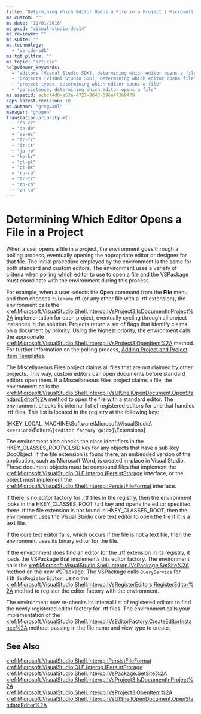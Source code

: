 ```yaml
---
title: "Determining Which Editor Opens a File in a Project | Microsoft Docs"
ms.custom: ""
ms.date: "11/01/2016"
ms.prod: "visual-studio-dev14"
ms.reviewer: ""
ms.suite: ""
ms.technology: 
  - "vs-ide-sdk"
ms.tgt_pltfrm: ""
ms.topic: "article"
helpviewer_keywords: 
  - "editors [Visual Studio SDK], determining which editor opens a file"
  - "projects [Visual Studio SDK], determining which editor opens file"
  - "project types, determining which editor opens a file"
  - "persistence, determining which editor opens a file"
ms.assetid: acbcf4d8-a53a-4727-9043-696a47369479
caps.latest.revision: 10
ms.author: "gregvanl"
manager: "ghogen"
translation.priority.mt: 
  - "cs-cz"
  - "de-de"
  - "es-es"
  - "fr-fr"
  - "it-it"
  - "ja-jp"
  - "ko-kr"
  - "pl-pl"
  - "pt-br"
  - "ru-ru"
  - "tr-tr"
  - "zh-cn"
  - "zh-tw"
---
```

# Determining Which Editor Opens a File in a Project
When a user opens a file in a project, the environment goes through a polling process, eventually opening the appropriate editor or designer for that file. The initial procedure employed by the environment is the same for both standard and custom editors. The environment uses a variety of criteria when polling which editor to use to open a file and the VSPackage must coordinate with the environment during this process.  
  
 For example, when a user selects the **Open** command from the **File** menu, and then chooses `filename`.rtf (or any other file with a .rtf extension), the environment calls the <xref:Microsoft.VisualStudio.Shell.Interop.IVsProject3.IsDocumentInProject%2A> implementation for each project, eventually cycling through all project instances in the solution. Projects return a set of flags that identify claims on a document by priority. Using the highest priority, the environment calls the appropriate <xref:Microsoft.VisualStudio.Shell.Interop.IVsProject3.OpenItem%2A> method. For further information on the polling process, [Adding Project and Project Item Templates](../../extensibility/internals/adding-project-and-project-item-templates.md).  
  
 The Miscellaneous Files project claims all files that are not claimed by other projects. This way, custom editors can open documents before standard editors open them. If a Miscellaneous Files project claims a file, the environment calls the <xref:Microsoft.VisualStudio.Shell.Interop.IVsUIShellOpenDocument.OpenStandardEditor%2A> method to open the file with a standard editor. The environment checks its internal list of registered editors for one that handles .rtf files. This list is located in the registry at the following key:  
  
 [HKEY_LOCAL_MACHINE\Software\Microsoft\VisualStudio\\<`version`>\Editors\\{<`editor factory guid`>}\Extensions]  
  
 The environment also checks the class identifiers in the HKEY_CLASSES_ROOT\CLSID key for any objects that have a sub-key DocObject. If the file extension is found there, an embedded version of the application, such as Microsoft Word, is created in-place in Visual Studio. These document objects must be compound files that implement the <xref:Microsoft.VisualStudio.OLE.Interop.IPersistStorage> interface, or the object must implement the <xref:Microsoft.VisualStudio.Shell.Interop.IPersistFileFormat> interface.  
  
 If there is no editor factory for .rtf files in the registry, then the environment looks in the HKEY_CLASSES_ROOT \\.rtf key and opens the editor specified there. If the file extension is not found in HKEY_CLASSES_ROOT, then the environment uses the Visual Studio core text editor to open the file if it is a text file.  
  
 If the core text editor fails, which occurs if the file is not a text file, then the environment uses its binary editor for the file.  
  
 If the environment does find an editor for the .rtf extension in its registry, it loads the VSPackage that implements this editor factory. The environment calls the <xref:Microsoft.VisualStudio.Shell.Interop.IVsPackage.SetSite%2A> method on the new VSPackage. The VSPackage calls `QueryService` for `SID_SVsRegistorEditor`, using the <xref:Microsoft.VisualStudio.Shell.Interop.IVsRegisterEditors.RegisterEditor%2A> method to register the editor factory with the environment.  
  
 The environment now re-checks its internal list of registered editors to find the newly registered editor factory for .rtf files. The environment calls your implementation of the <xref:Microsoft.VisualStudio.Shell.Interop.IVsEditorFactory.CreateEditorInstance%2A> method, passing in the file name and view type to create.  
  
## See Also  
 <xref:Microsoft.VisualStudio.Shell.Interop.IPersistFileFormat>   
 <xref:Microsoft.VisualStudio.OLE.Interop.IPersistStorage>   
 <xref:Microsoft.VisualStudio.Shell.Interop.IVsPackage.SetSite%2A>   
 <xref:Microsoft.VisualStudio.Shell.Interop.IVsProject3.IsDocumentInProject%2A>   
 <xref:Microsoft.VisualStudio.Shell.Interop.IVsProject3.OpenItem%2A>   
 <xref:Microsoft.VisualStudio.Shell.Interop.IVsUIShellOpenDocument.OpenStandardEditor%2A>
